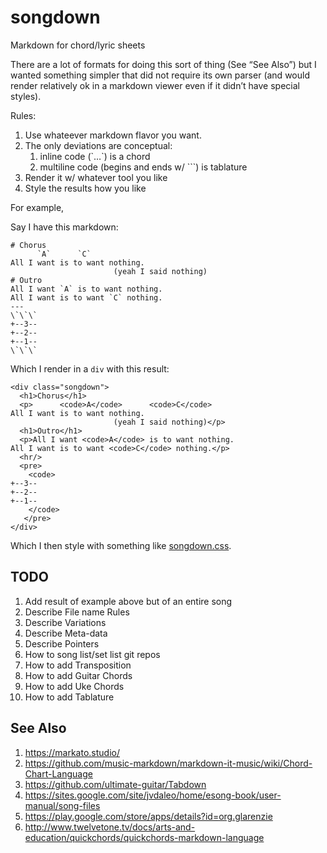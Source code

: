 # songdown

Markdown for chord/lyric sheets

There are a lot of formats for doing this sort of thing (See “See Also”) but I wanted something simpler that did not require its own parser (and would render relatively ok in a markdown viewer even if it didn’t have special styles).

Rules:

1. Use whateever markdown flavor you want.
2. The only deviations are conceptual:
   1. inline code (\`…\`) is a chord
   2. multiline code (begins and ends w/ \`\`\`) is tablature
3. Render it w/ whatever tool you like
4. Style the results how you like

For example,

Say I have this markdown:

```
# Chorus
      `A`      `C`
All I want is to want nothing.
                       (yeah I said nothing)
# Outro
All I want `A` is to want nothing.           
All I want is to want `C` nothing.
---
\`\`\`
+--3--
+--2--
+--1--
\`\`\`
```

Which I render in a `div` with this result:

```
<div class="songdown">
  <h1>Chorus</h1>
  <p>      <code>A</code>      <code>C</code>
All I want is to want nothing.
                       (yeah I said nothing)</p>
  <h1>Outro</h1>
  <p>All I want <code>A</code> is to want nothing.           
All I want is to want <code>C</code> nothing.</p>
  <hr/>
  <pre>
    <code>
+--3--
+--2--
+--1--
    </code>
   </pre>
</div>
```
Which I then style with something like [songdown.css](songdown.css).

## TODO

1. Add result of example above but of an entire song
1. Describe File name Rules
1. Describe Variations
1. Describe Meta-data
1. Describe Pointers
1. How to song list/set list git repos
1. How to add Transposition
1. How to add Guitar Chords
1. How to add Uke Chords
1. How to add Tablature

## See Also

1. https://markato.studio/
1. https://github.com/music-markdown/markdown-it-music/wiki/Chord-Chart-Language
1. https://github.com/ultimate-guitar/Tabdown
1. https://sites.google.com/site/jvdaleo/home/esong-book/user-manual/song-files
1. https://play.google.com/store/apps/details?id=org.glarenzie
1. http://www.twelvetone.tv/docs/arts-and-education/quickchords/quickchords-markdown-language
